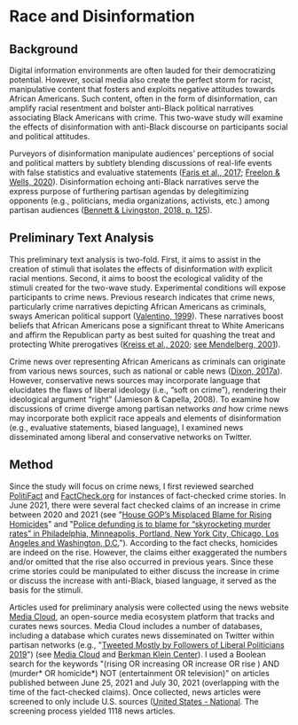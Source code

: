 # Race and Disinformation

## Background

Digital information environments are often lauded for their democratizing potential. However, social media also create the perfect storm for racist, manipulative content that fosters and exploits negative attitudes towards African Americans. Such content, often in the form of disinformation, can amplify racial resentment and bolster anti-Black political narratives associating Black Americans with crime. This two-wave study will examine the effects of disinformation with anti-Black discourse on participants social and political attitudes. 

Purveyors of disinformation manipulate audiences’ perceptions of social and political matters by subtlety blending discussions of real-life events with false statistics and evaluative statements ([Faris et al., 2017](https://cyber.harvard.edu/publications/2017/08/mediacloud); [Freelon & Wells, 2020](https://doi.org/10.1080/10584609.2020.1723755)). Disinformation echoing anti-Black narratives serve the express purpose of furthering partisan agendas by delegitimizing opponents (e.g., politicians, media organizations, activists, etc.) among partisan audiences ([Bennett & Livingston, 2018, p. 125](https://doi.org/10.1177/0267323118760317)). 

## Preliminary Text Analysis

This preliminary text analysis is two-fold. First, it aims to assist in the creation of stimuli that isolates the effects of disinformation *with* explicit racial mentions. Second, it aims to boost the ecological validity of the stimuli created for the two-wave study. Experimental conditions will expose participants to crime news. Previous research indicates that crime news, particularly crime narratives depicting African Americans as criminals, sways American political support ([Valentino, 1999](https://www.jstor.org/stable/2991710)). These narratives boost beliefs that African Americans pose a significant threat to White Americans and affirm the Republican party as best suited for quashing the treat and protecting White prerogatives ([Kreiss et al., 2020](https://doi.org/10.1177/2056305120926495); [see Mendelberg, 2001](https://psycnet.apa.org/record/2001-00846-000)).

Crime news over representing African Americans as criminals can originate from various news sources, such as national or cable news ([Dixon, 2017a](https://doi.org/10.1177/0093650215579223)). However, conservative news sources may incorporate language that elucidates the flaws of liberal ideology (i.e., “soft on crime”), rendering their ideological argument “right” (Jamieson & Capella, 2008). To examine how discussions of crime diverge among partisan networks *and* how crime news may incorporate both explicit race appeals and elements of disinformation (e.g., evaluative statements, biased language), I examined news disseminated among liberal and conservative networks on Twitter. 

## Method

Since the study will focus on crime news, I first reviewed searched [PolitiFact](https://www.politifact.com/) and [FactCheck.org](https://www.factcheck.org/) for instances of fact-checked crime stories. In June 2021, there were several fact checked claims of an increase in crime between 2020 and 2021 (see "[House GOP’s Misplaced Blame for Rising Homicides](https://www.factcheck.org/2021/07/house-gops-misplaced-blame-for-rising-homicides/)" and "[Police defunding is to blame for “skyrocketing murder rates” in Philadelphia, Minneapolis, Portland, New York City, Chicago, Los Angeles and Washington, D.C.](https://www.politifact.com/factchecks/2021/may/28/facebook-posts/facebook-post-makes-unproven-claim-about-police-fu/)"). According to the fact checks, homicides are indeed on the rise. However, the claims either exaggerated the numbers and/or omitted that the rise also occurred in previous years. Since these crime stories could be manipulated to either discuss the increase in crime or discuss the increase with anti-Black, biased language, it served as the basis for the stimuli. 

Articles used for preliminary analysis were collected using the news website [Media Cloud](mediacloud.org), an open-source media ecosystem platform that tracks and curates news sources. Media Cloud includes a number of databases, including a database which curates news disseminated on Twitter within partisan networks (e.g., "[Tweeted Mostly by Followers of Liberal Politicians 2019](https://sources.mediacloud.org/#/collections/200363061)") (see [Media Cloud](https://mediacloud.org/news/2021/7/16/3-approaches-to-quantifying-us-partisanship-in-news-sources) and [Berkman Klein Center](https://cyber.harvard.edu/research/2020-election-study-resources-data)). I used a Boolean search for the keywords "(rising OR increasing OR increase OR rise ) AND (murder* OR homicide*) NOT (entertainment OR television)" on articles published between June 25, 2021 and July 30, 2021 (overlapping with the time of the fact-checked claims). Once collected, news articles were screened to only include U.S. sources ([United States - National](https://sources.mediacloud.org/#/collections/34412234). The screening process yielded 1118 news articles. 









